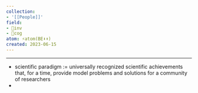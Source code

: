 ```yaml
---
collection:
- '[[People]]'
field:
- 🐢inv
- 👾cog
atom: ⚡️atom(BE⬇️⬆️)
created: 2023-06-15
---
```


---

- scientific paradigm := universally recognized scientific achievements that, for a time, provide model problems and solutions for a community of researchers
- 
